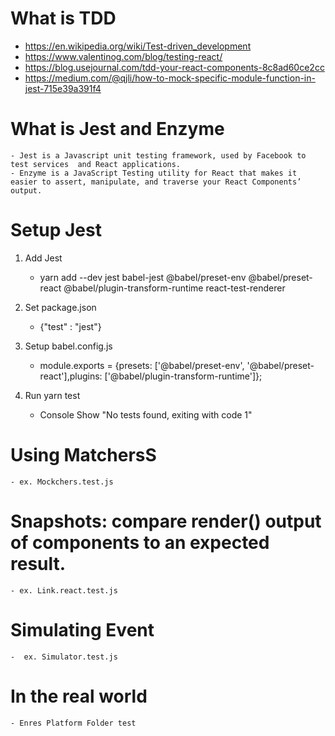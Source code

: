 # What is TDD

- https://en.wikipedia.org/wiki/Test-driven_development
- https://www.valentinog.com/blog/testing-react/
- https://blog.usejournal.com/tdd-your-react-components-8c8ad60ce2cc
- https://medium.com/@qjli/how-to-mock-specific-module-function-in-jest-715e39a391f4

# What is Jest and Enzyme

    - Jest is a Javascript unit testing framework, used by Facebook to test services  and React applications.
    - Enzyme is a JavaScript Testing utility for React that makes it easier to assert, manipulate, and traverse your React Components’ output.

# Setup Jest

1. Add Jest

   - yarn add --dev jest babel-jest @babel/preset-env @babel/preset-react @babel/plugin-transform-runtime react-test-renderer

2. Set package.json

   - {"test" : "jest"}

3. Setup babel.config.js

   - module.exports = {presets: ['@babel/preset-env', '@babel/preset-react'],plugins: ['@babel/plugin-transform-runtime']};

4. Run yarn test

   - Console Show "No tests found, exiting with code 1"

#

# Using MatchersS

    - ex. Mockchers.test.js

# Snapshots: compare render() output of components to an expected result.

    - ex. Link.react.test.js

# Simulating Event

    -  ex. Simulator.test.js

# In the real world

    - Enres Platform Folder test
